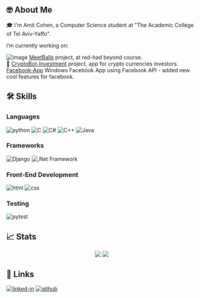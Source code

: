## 🤓 About Me

🎓 I'm Amit Cohen, a Computer Science student at "The Academic College of Tel Aviv-Yaffo".

   I’m currently working on:
   
   ![image](https://user-images.githubusercontent.com/72393244/212745697-f02cbf6b-65df-4597-a438-b0bb631fa62b.png)
     [MeetBalls](https://github.com/redhat-beyond/beyond09-group01) project, at red-had beyond course.     
    🤖 
     [CryptoBot-Investment](https://github.com/amitCohen2/CryptoBot-Investment) project, app for crypto currencies investors.
     [Facebook-App](https://github.com/amitCohen2/Windows-Facebook-App) Windows Facebook App using Facebook API - added new cool features for facebook.

    
## 🛠️ Skills

### Languages

![python](https://img.shields.io/badge/Python-3776AB?style=for-the-badge&logo=python&logoColor=white)
![C](https://img.shields.io/badge/C-00599C?style=for-the-badge&logo=c&logoColor=white)
![C#](https://img.shields.io/badge/C%23-239120?style=for-the-badge&logo=c-sharp&logoColor=white)
![C++](https://img.shields.io/badge/C%2B%2B-00599C?style=for-the-badge&logo=c%2B%2B&logoColor=white)
![Java](https://img.shields.io/badge/Java-ED8B00?style=for-the-badge&logo=java&logoColor=white)

### Frameworks

![Django](https://img.shields.io/badge/Django-092E20?style=for-the-badge&logo=django&logoColor=white)
![.Net Framework](https://img.shields.io/badge/.Net-00599C?style=for-the-badge&logo=.Net_Framework&logoColor=white)

### Front-End Development

![html](https://img.shields.io/badge/HTML5-E34F26?style=for-the-badge&logo=html5&logoColor=white)
![css](https://img.shields.io/badge/CSS3-1572B6?style=for-the-badge&logo=css3&logoColor=white)

### Testing

![pytest](https://img.shields.io/badge/Pytest-3776AB?style=for-the-badge&logo=python&logoColor=white)

## 📈 Stats

<div align="center">

  <picture>
    <source 
      srcset="https://github-readme-stats.vercel.app/api?username=Shalevro2&theme=dark"
      media="(prefers-color-scheme: dark)"
    />
    <img src="https://github-readme-stats.vercel.app/api?username=amitCohen2&theme=dark" />
  </picture>
  
   <picture>
    <source 
      srcset="https://streak-stats.demolab.com/?user=amitCohen2&theme=highcontrast"
      media="(prefers-color-scheme: dark)"
    />
    <img src="https://streak-stats.demolab.com/?user=amitCohen2&theme=highcontrast" />
  </picture>
  
</div>

## 🔗 Links

[![linked-in](https://img.shields.io/badge/Linked_In-0077B5?style=for-the-badge&logo=LinkedIn&logoColor=white)](https://www.linkedin.com/in/amit-cohen-a191891b2/)
[![github](https://img.shields.io/badge/GitHub-000000?style=for-the-badge&logo=GitHub&logoColor=white)](https://github.com/amitCohen2/amitCohen2/)
